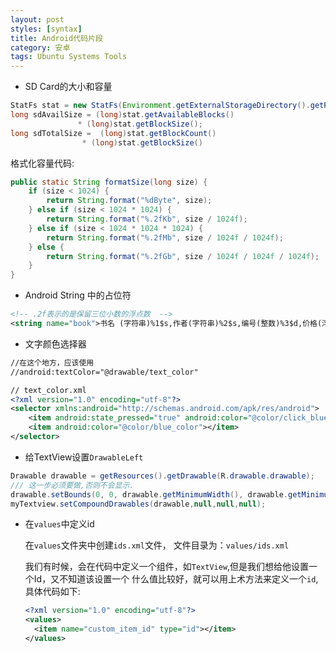 ```yaml
---
layout: post
styles: [syntax]
title: Android代码片段
category: 安卓
tags: Ubuntu Systems Tools
---
```


+ SD Card的大小和容量

```java
StatFs stat = new StatFs(Environment.getExternalStorageDirectory().getPath());
long sdAvailSize = (long)stat.getAvailableBlocks()
               * (long)stat.getBlockSize();
long sdTotalSize =  (long)stat.getBlockCount()
                * (long)stat.getBlockSize()
```

格式化容量代码:

```java
public static String formatSize(long size) {
    if (size < 1024) {
        return String.format("%dByte", size);
    } else if (size < 1024 * 1024) {
        return String.format("%.2fKb", size / 1024f);
    } else if (size < 1024 * 1024 * 1024) {
        return String.format("%.2fMb", size / 1024f / 1024f);
    } else {
        return String.format("%.2fGb", size / 1024f / 1024f / 1024f);
    }
}
```

+ Android String 中的占位符

```xml
<!-- .2f表示的是保留三位小数的浮点数  -->
<string name="book">书名 (字符串)%1$s,作者(字符串)%2$s,编号(整数)%3$d,价格(浮点型)：%4$.2f</string>
```

+ 文字颜色选择器

```xml
//在这个地方，应该使用
//android:textColor="@drawable/text_color"

// text_color.xml
<?xml version="1.0" encoding="utf-8"?>
<selector xmlns:android="http://schemas.android.com/apk/res/android">
    <item android:state_pressed="true" android:color="@color/click_blue_color"></item>
    <item android:color="@color/blue_color"></item>
</selector>
```

+ 给TextView设置`DrawableLeft`

```java
Drawable drawable = getResources().getDrawable(R.drawable.drawable);  
/// 这一步必须要做,否则不会显示.  
drawable.setBounds(0, 0, drawable.getMinimumWidth(), drawable.getMinimumHeight());  
myTextview.setCompoundDrawables(drawable,null,null,null);
```

+ 在`values`中定义id

  在`values`文件夹中创建`ids.xml`文件， 文件目录为：`values/ids.xml`

  我们有时候，会在代码中定义一个组件，如`TextView`,但是我们想给他设置一个Id，又不知道该设置一个
  什么值比较好，就可以用上术方法来定义一个`id`, 具体代码如下:

  ```xml
  <?xml version="1.0" encoding="utf-8"?>
  <values>
    <item name="custom_item_id" type="id"></item>
  </values>
  ```
